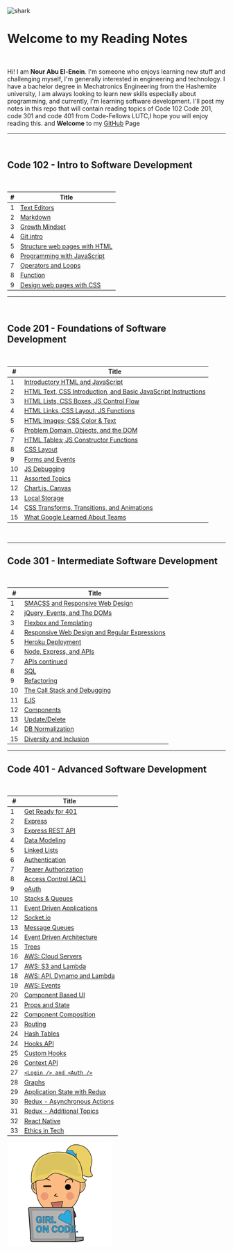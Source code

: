 ![shark](https://capsule-render.vercel.app/api?type=shark&color=auto&gradient&height=140)


# Welcome to my Reading Notes


<br>


Hi! I am **Nour Abu El-Enein**.
I'm someone who enjoys learning new stuff and challenging myself, I'm generally interested in engineering and technology.
I have a bachelor degree in Mechatronics Engineering from the Hashemite university, I am always looking to learn new skills especially about programming, and currently, I'm learning software development.
I'll post my notes in this repo that will contain reading topics of Code 102 Code 201, code 301 and code 401 from Code-Fellows LUTC,I hope you will enjoy reading this. and **Welcome** to my [GitHub](https://github.com/engnour94) Page



***
 
<br>

## Code 102 - Intro to Software Development

<br>

|#| Title|
|---|----------------|
|1|[Text Editors](https://engnour94.github.io/reading-notes/read01)|
|2|[Markdown](https://engnour94.github.io/reading-notes/read02)|
|3|[Growth Mindset](https://engnour94.github.io/reading-notes/Growth%20Mindset)|
|4|[Git intro](	https://engnour94.github.io/reading-notes/Git%20intro)|
|5|[Structure web pages with HTML](https://engnour94.github.io/reading-notes/Read03)|
|6| [Programming with JavaScript](https://engnour94.github.io/reading-notes/Read04)|
|7| [Operators and Loops](https://engnour94.github.io/reading-notes/Read05)|
|8|[Function](https://engnour94.github.io/reading-notes/read06a)|
|9|[ Design web pages with CSS](https://engnour94.github.io/reading-notes/read06b)

*** 
<br>

## Code 201 - Foundations of Software Development

<br>

|#|Title|
|--|---|
|1|[Introductory HTML and JavaScript](https://engnour94.github.io/reading-notes/class-01)|
|2|[HTML Text, CSS Introduction, and Basic JavaScript Instructions](https://engnour94.github.io/reading-notes/class-02)|
|3| [HTML Lists, CSS Boxes, JS Control Flow](https://engnour94.github.io/reading-notes/201read03)|
|4|[HTML Links, CSS Layout, JS Functions](https://engnour94.github.io/reading-notes/201read04) |
|5| [HTML Images; CSS Color & Text](https://engnour94.github.io/reading-notes/201read05) |
|6|[Problem Domain, Objects, and the DOM](https://engnour94.github.io/reading-notes/201read06)|
|7|[HTML Tables; JS Constructor Functions](https://engnour94.github.io/reading-notes/201read07)|
|8|[CSS Layout](https://engnour94.github.io/reading-notes/201read08) |
|9|[Forms and Events](https://engnour94.github.io/reading-notes/201read09)|
|10|[JS Debugging](https://engnour94.github.io/reading-notes/201read10)|
|11|[ Assorted Topics](https://engnour94.github.io/reading-notes/201read11) |
|12|[Chart.js, Canvas](https://engnour94.github.io/reading-notes/201read12) |
|13|[Local Storage](https://engnour94.github.io/reading-notes/201read13) |
|14|[CSS Transforms, Transitions, and Animations](https://engnour94.github.io/reading-notes/201read14a)|
|15|[ What Google Learned About Teams](https://engnour94.github.io/reading-notes/201read14b) |

<br>

***
## Code 301 - Intermediate Software Development

<br>

|#|Title|
|--|---|
|1|[SMACSS and Responsive Web Design](https://engnour94.github.io/reading-notes/read01-301.html)|
|2|[jQuery, Events, and The DOMs](https://engnour94.github.io/reading-notes/301read02.html)|
|3| [Flexbox and Templating](https://engnour94.github.io/reading-notes/301read03.html)|
|4|[Responsive Web Design and Regular Expressions](https://engnour94.github.io/reading-notes/301read04.html) |
|5| [Heroku Deployment](https://engnour94.github.io/reading-notes/301read05.html) |
|6|[Node, Express, and APIs](https://engnour94.github.io/reading-notes/301read06.html)|
|7|[ APIs continued](https://engnour94.github.io/reading-notes/301read07.html)|
|8|[SQL](https://engnour94.github.io/reading-notes/301read08.html) |
|9|[Refactoring](https://engnour94.github.io/reading-notes/301read09)|
|10|[The Call Stack and Debugging](https://engnour94.github.io/reading-notes/301read10)|
|11|[EJS](https://engnour94.github.io/reading-notes/301read11) |
|12|[Components](https://engnour94.github.io/reading-notes/301read12) |
|13|[Update/Delete](https://engnour94.github.io/reading-notes/301read13) |
|14|[DB Normalization](https://engnour94.github.io/reading-notes/301read14a)|
|15|[  Diversity and Inclusion](https://engnour94.github.io/reading-notes/301read15) |


*** 
## Code 401 - Advanced Software Development


<br>

|#|Title|
|--|---|
|1|[Get Ready for 401](https://engnour94.github.io/reading-notes/401-0.html)|
|2|[ Express](https://engnour94.github.io/reading-notes/401-2.html)|
|3| [Express REST API](https://engnour94.github.io/reading-notes/401-3.html)|
|4|[Data Modeling](https://engnour94.github.io/reading-notes/401-4.html) |
|5| [ Linked Lists](https://engnour94.github.io/reading-notes/401-5) |
|6|[Authentication](https://engnour94.github.io/reading-notes/401-06.html)|
|7|[ Bearer Authorization](https://engnour94.github.io/reading-notes/401-7.html)|
|8|[ Access Control (ACL)](https://engnour94.github.io/reading-notes/401-08.html) |
|9|[oAuth](https://engnour94.github.io/reading-notes/401-09)|
|10|[Stacks & Queues](https://engnour94.github.io/reading-notes/401-10)|
|11|[Event Driven Applications](https://engnour94.github.io/reading-notes/401-11) |
|12|[Socket.io](https://engnour94.github.io/reading-notes/401-12) |
|13|[ Message Queues](https://engnour94.github.io/reading-notes/401-13) |
|14|[Event Driven Architecture](https://engnour94.github.io/reading-notes/401-14)|
|15|[  Trees](https://engnour94.github.io/reading-notes/401-15) |
|16|[AWS: Cloud Servers](https://engnour94.github.io/reading-notes/401-16.html)|
|17|[ AWS: S3 and Lambda](https://engnour94.github.io/reading-notes/401-17.html)|
|18| [AWS: API, Dynamo and Lambda](https://engnour94.github.io/reading-notes/401-18.html)|
|19|[AWS: Events](https://engnour94.github.io/reading-notes/401-19.html) |
|20| [ Component Based UI](https://engnour94.github.io/reading-notes/401-20.html) |
|21|[ Props and State](https://engnour94.github.io/reading-notes/401-21.html)|
|22|[Component Composition](https://engnour94.github.io/reading-notes/401-22)|
|23|[ Routing](https://engnour94.github.io/reading-notes/401-23) |
|24|[Hash Tables](https://engnour94.github.io/reading-notes/401-24) |
|24|[Hooks API](https://engnour94.github.io/reading-notes/401-24) |
|25|[Custom Hooks](https://engnour94.github.io/reading-notes/401-25)|
|26|[   Context API](https://engnour94.github.io/reading-notes/401-26) |
|27|[`<Login /> and <Auth />`](https://engnour94.github.io/reading-notes/401-27) |
|28|[Graphs](https://engnour94.github.io/reading-notes/401-28)|
|29|[   Application State with Redux](https://engnour94.github.io/reading-notes/401-29) 
|30|[Redux - Asynchronous Actions](https://engnour94.github.io/reading-notes/401-30) |
|31|[Redux - Additional Topics](https://engnour94.github.io/reading-notes/401-31)|
|32|[   React Native](https://engnour94.github.io/reading-notes/401-32) 
|33|[Ethics in Tech](https://engnour94.github.io/reading-notes/401-33) |

![pic](main.png)